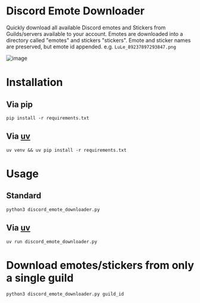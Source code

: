 # Discord Emote Downloader

Quickly download all available Discord emotes and Stickers from Guilds/servers available to your account. Emotes are downloaded into a directory called "emotes" and stickers "stickers". Emote and sticker names are preserved, but emote id appended. e.g. `LuLe_89237897293847.png`

![image](https://github.com/user-attachments/assets/7dc6cb25-45de-4f53-a804-19bd20203280)


# Installation

## Via pip
```
pip install -r requirements.txt
```

## Via [uv](https://github.com/astral-sh/uv)
```
uv venv && uv pip install -r requirements.txt
```

# Usage

## Standard
```
python3 discord_emote_downloader.py
```

## Via [uv](https://github.com/astral-sh/uv)

```
uv run discord_emote_downloader.py
```

# Download emotes/stickers from only a single guild

```
python3 discord_emote_downloader.py guild_id
```